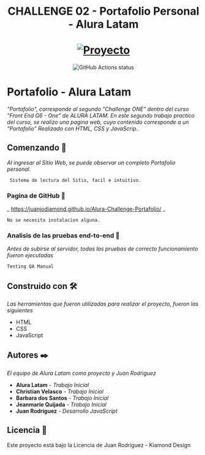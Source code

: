 <div align="center">
  <h1 align="center">
    CHALLENGE 02 - Portafolio Personal - Alura Latam
    <br />
    <br />
    <a href="#">
      <img src="https://userimg-assets.customeriomail.com/images/client-env-113072/1705928205316_Alura%20Challenges_01HMRKX9AM9BT14FAE1STANK7Y.png" alt="Proyecto">
    </a>
  </h1>
</div>

<p align="center">
  <img src="https://github.com/facebook/docusaurus/actions/workflows/tests.yml/badge.svg" alt="GitHub Actions status"></a>  
</p>

# Portafolio - Alura Latam

_"Portafolio", corresponde al segundo "Challenge ONE" dentro del curso "Front End G6 - One" de ALURA LATAM. En este segundo trabajo practico del curso, se realizo una pagina web, cuyo contenido corresponde a un "Portafolio" Realizado con HTML, CSS y JavaScrip.._

## Comenzando 🚀

_Al ingresar al Sitio Web, se puede observar un completo Portafolio personal._

```
 Sistema de lectura del Sitio, facil e intuitivo.
```

### Pagina de GitHub 🔧

_ https://juanjodiamond.github.io/Alura-Challenge-Portafolio/ _

```
No se necesita instalacion alguna.
```


### Analisis de las pruebas end-to-end 🔩

_Antes de subirse al servidor, todas las pruebas de correcto funcionamiento fueron ejecutadas_

```
Testing QA Manual
```

## Construido con 🛠️

_Las herramientas que fueron utilizadas para realizar el proyecto, fueron las siguientes_

* HTML
* CSS
* JavaScript

## Autores ✒️

_El equipo de Alura Latam como proyecto y Juan Rodriguez_

* **Alura Latam** - *Trabajo Inicial*
* **Christian Velasco** - *Trabajo Inicial*
* **Barbara dos Santos** - *Trabajo Inicial*
* **Jeanmarie Quijada** - *Trabajo Inicial*
* **Juan Rodriguez** - *Desarrollo JavaScript*

## Licencia 📄

Este proyecto está bajo la Licencia de Juan Rodriguez - Kiamond Design 
